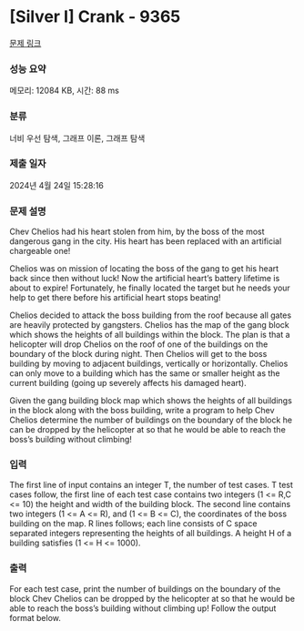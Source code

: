 # [Silver I] Crank - 9365 

[문제 링크](https://www.acmicpc.net/problem/9365) 

### 성능 요약

메모리: 12084 KB, 시간: 88 ms

### 분류

너비 우선 탐색, 그래프 이론, 그래프 탐색

### 제출 일자

2024년 4월 24일 15:28:16

### 문제 설명

<p>Chev Chelios had his heart stolen from him, by the boss of the most dangerous gang in the city. His heart has been replaced with an artificial chargeable one! </p>

<p>Chelios was on mission of locating the boss of the gang to get his heart back since then without luck! Now the artificial heart’s battery lifetime is about to expire! Fortunately, he finally located the target but he needs your help to get there before his artificial heart stops beating! </p>

<p>Chelios decided to attack the boss building from the roof because all gates are heavily protected by gangsters. Chelios has the map of the gang block which shows the heights of all buildings within the block. The plan is that a helicopter will drop Chelios on the roof of one of the buildings on the boundary of the block during night. Then Chelios will get to the boss building by moving to adjacent buildings, vertically or horizontally. Chelios can only move to a building which has the same or smaller height as the current building (going up severely affects his damaged heart). </p>

<p>Given the gang building block map which shows the heights of all buildings in the block along with the boss building, write a program to help Chev Chelios determine the number of buildings on the boundary of the block he can be dropped by the helicopter at so that he would be able to reach the boss’s building without climbing! </p>

### 입력 

 <p>The first line of input contains an integer T, the number of test cases. T test cases follow, the first line of each test case contains two integers (1 <= R,C <= 10) the height and width of the building block. The second line contains two integers (1 <= A <= R), and (1 <= B <= C), the coordinates of the boss building on the map. R lines follows; each line consists of C space separated integers representing the heights of all buildings. A height H of a building satisfies (1 <= H <= 1000). </p>

### 출력 

 <p>For each test case, print the number of buildings on the boundary of the block Chev Chelios can be dropped by the helicopter at so that he would be able to reach the boss’s building without climbing up! Follow the output format below. </p>

